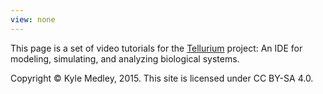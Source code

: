 ```yaml
---
view: none
---
```


This page is a set of video tutorials for the
[Tellurium](http://tellurium.analogmachine.org/) project:
An IDE for modeling, simulating, and analyzing biological systems.

Copyright © Kyle Medley, 2015. This site is licensed under CC BY-SA 4.0.
